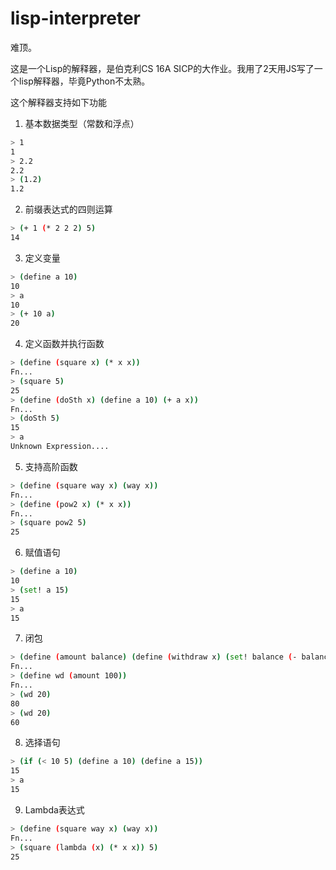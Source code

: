 # lisp-interpreter

难顶。

这是一个Lisp的解释器，是伯克利CS 16A SICP的大作业。我用了2天用JS写了一个lisp解释器，毕竟Python不太熟。

这个解释器支持如下功能
1. 基本数据类型（常数和浮点）

```bash
> 1
1
> 2.2
2.2
> (1.2)
1.2
```

2. 前缀表达式的四则运算
```bash
> (+ 1 (* 2 2 2) 5)
14
```

3. 定义变量

```bash
> (define a 10)
10
> a
10
> (+ 10 a)
20
```

4. 定义函数并执行函数

```bash
> (define (square x) (* x x))
Fn...
> (square 5)
25
> (define (doSth x) (define a 10) (+ a x))
Fn...
> (doSth 5)
15
> a
Unknown Expression....
```

5. 支持高阶函数

```bash
> (define (square way x) (way x))
Fn...
> (define (pow2 x) (* x x))
Fn...
> (square pow2 5)
25
```

6. 赋值语句

```bash
> (define a 10)
10
> (set! a 15)
15
> a
15
```

7. 闭包

```bash
> (define (amount balance) (define (withdraw x) (set! balance (- balance x))))
Fn...
> (define wd (amount 100))
Fn...
> (wd 20)
80
> (wd 20)
60
```

8. 选择语句

```bash
> (if (< 10 5) (define a 10) (define a 15))
15
> a
15
```

9. Lambda表达式

```bash
> (define (square way x) (way x))
Fn...
> (square (lambda (x) (* x x)) 5)
25
```